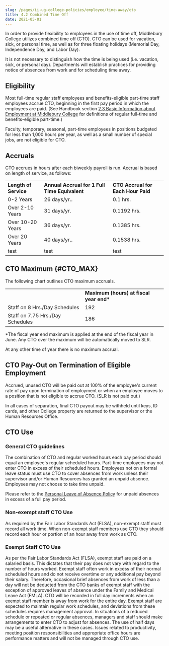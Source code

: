 ```yaml
---
slug: /pages/ii-ug-college-policies/employee/time-away/cto
title: 4.2 Combined Time Off
date: 2021-05-01
---
```

In order to provide flexibility to employees in the use of time off, Middlebury College utilizes combined time off (CTO). CTO can be used for vacation, sick, or personal time, as well as for three floating holidays (Memorial Day, Independence Day, and Labor Day).

It is not necessary to distinguish how the time is being used (i.e. vacation, sick, or personal day). Departments will establish practices for providing notice of absences from work and for scheduling time away.

## Eligibility

Most full-time regular staff employees and benefits-eligible part-time staff employees accrue CTO, beginning in the first pay period in which the employees are paid. (See Handbook section [2.3 Basic Information about Employment at Middlebury College](/pages/ii-ug-college-policies/employee) for definitions of regular full-time and benefits-eligible part-time.)

Faculty, temporary, seasonal, part-time employees in positions budgeted for less than 1,000 hours per year, as well as a small number of special jobs, are not eligible for CTO.

## Accruals

CTO accrues in hours after each biweekly payroll is run. Accrual is based on length of service, as follows:

<table><tbody><tr><td><strong>Length of Service</strong></td><td><strong>Annual Accrual for 1 Full Time Equivalent</strong></td><td><strong>CTO Accrual for Each Hour Paid</strong></td></tr><tr><td>0-2 Years</td><td>26 days/yr..</td><td>0.1 hrs.</td></tr><tr><td>Over 2-10 Years</td><td>31 days/yr.</td><td>0.1192 hrs.</td></tr><tr><td>Over 10-20 Years</td><td>36 days/yr.</td><td>0.1385 hrs.</td></tr><tr><td>Over 20 Years</td><td>40 days/yr..</td><td>0.1538 hrs.</td></tr><tr><td>test</td><td>test</td><td>test</td></tr></tbody></table>

## CTO Maximum {#CTO\_MAX}

The following chart outlines CTO maximum accruals.

<table><tbody><tr><td>&nbsp;</td><td><strong>Maximum (hours) at fiscal year end*</strong></td></tr><tr><td>Staff on&nbsp;8 Hrs./Day&nbsp;Schedules</td><td>192</td></tr><tr><td>Staff on 7.75 Hrs./Day Schedules</td><td>186</td></tr></tbody></table>

\*The fiscal year end maximum is applied at the end of the fiscal year in June. Any CTO over the maximum will be automatically moved to SLR.

At any other time of year there is no maximum accrual.

## CTO Pay-Out on Termination of Eligible Employment

Accrued, unused CTO will be paid out at 100% of the employee's current rate of pay upon termination of employment or when an employee moves to a position that is not eligible to accrue CTO. (SLR is not paid out.)

In all cases of separation, final CTO payout may be withheld until keys, ID cards, and other College property are returned to the supervisor or the Human Resources Office.

## CTO Use

### General CTO guidelines

The combination of CTO and regular worked hours each pay period should equal an employee's regular scheduled hours. Part-time employees may not enter CTO in excess of their scheduled hours. Employees not on a formal leave status must use CTO to cover absences from work unless their supervisor and/or Human Resources has granted an unpaid absence. Employees may not choose to take time unpaid.

Please refer to the [Personal Leave of Absence Policy](/pages/ii-ug-college-policies/employee/time-away/personal-leave) for unpaid absences in excess of a full pay period.

### Non-exempt staff CTO Use

As required by the Fair Labor Standards Act (FLSA), non-exempt staff must record all work time. When non-exempt staff members use CTO they should record each hour or portion of an hour away from work as CTO.

### Exempt Staff CTO Use

As per the Fair Labor Standards Act (FLSA), exempt staff are paid on a salaried basis. This dictates that their pay does not vary with regard to the number of hours worked. Exempt staff often work in excess of their normal scheduled hours and do not receive overtime or any additional pay beyond their salary. Therefore, occasional brief absences from work of less than a day will not be deducted from the CTO banks of exempt staff with the exception of approved leaves of absence under the Family and Medical Leave Act (FMLA). CTO will be recorded in full day increments when an exempt staff member is away from work for the entire day. Exempt staff are expected to maintain regular work schedules, and deviations from these schedules requires management approval. In situations of a reduced schedule or repeated or regular absences, managers and staff should make arrangements to enter CTO to adjust for absences. The use of half days may be a useful alternative in these cases. Issues related to productivity, meeting position responsibilities and appropriate office hours are performance matters and will not be managed through CTO use.
